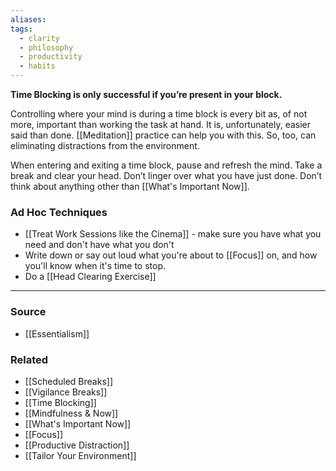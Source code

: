 ```yaml
---
aliases: 
tags:
  - clarity
  - philosophy
  - productivity
  - habits
---
```

**Time Blocking is only successful if you’re present in your block.**

Controlling where your mind is during a time block is every bit as, of not more, important than working the task at hand. It is, unfortunately, easier said than done. [[Meditation]] practice can help you with this. So, too, can eliminating distractions from the environment.

When entering and exiting a time block, pause and refresh the mind. Take a break and clear your head. Don’t linger over what you have just done. Don’t think about anything other than [[What's Important Now]]. 

### Ad Hoc Techniques
- [[Treat Work Sessions like the Cinema]] - make sure you have what you need and don't have what you don't
- Write down or say out loud what you're about to [[Focus]] on, and how you'll know when it's time to stop.
- Do a [[Head Clearing Exercise]]



---

### Source
- [[Essentialism]]

### Related
- [[Scheduled Breaks]] 
- [[Vigilance Breaks]] 
- [[Time Blocking]] 
- [[Mindfulness & Now]] 
- [[What's Important Now]]
- [[Focus]]
- [[Productive Distraction]]
- [[Tailor Your Environment]]